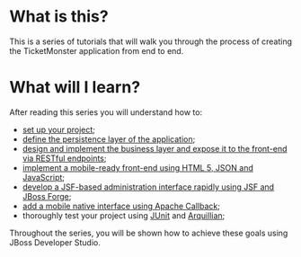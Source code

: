 # What is this?

This is a series of tutorials that will walk you through the process of creating the TicketMonster application from end to end.

# What will I learn?

After reading this series you will understand how to:

* [set up your project](ticket-monster-tutorial/blob/master/Intro.textile);
* [define the persistence layer of the application](ticket-monster-tutorial/blob/master/DataPersistence.textile);
* [design and implement the business layer and expose it to the front-end via RESTful endpoints](ticket-monster-tutorial/blob/master/BusinessLogic.textile);
* [implement a mobile-ready front-end using HTML 5, JSON and JavaScript](ticket-monster-tutorial/blob/master/UserFrontEnd.textile);
* [develop a JSF-based administration interface rapidly using JSF and JBoss Forge](ticket-monster-tutorial/blob/master/AdminJSF.textile);
* [add a mobile native interface using Apache Callback](ticket-monster-tutorial/blob/master/HybridUI.textile);
* thoroughly test your project using [JUnit](ticket-monster-tutorial/blob/master/DataPersistence.textile) and [Arquillian](ticket-monster-tutorial/blob/master/BusinessLogic.textile);

Throughout the series, you will be shown how to achieve these goals using JBoss Developer Studio.
